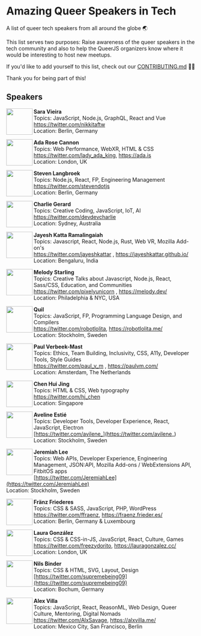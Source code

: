 # Amazing Queer Speakers in Tech 

A list of queer tech speakers from all around the globe :earth_asia:

This list serves two purposes: Raise awareness of the queer speakers in the tech community and also to help the QueerJS organizers know where it would be interesting to host new meetups.

If you'd like to add yourself to this list, check out our [CONTRIBUTING.md](CONTRIBUTING.md) :man_cartwheeling:

Thank you for being part of this!

## Speakers

<img src="https://twitter.com/nikkitaFTW/profile_image?size=original" height="70px" width="70px" align="left" alt="" />

**Sara Vieira**\
Topics: JavaScript, Node.js, GraphQL, React and Vue\
https://twitter.com/nikkitaftw \
Location: Berlin, Germany

<img src="https://twitter.com/lady_ada_king/profile_image?size=original" height="70px" width="70px" align="left" alt="" />

**Ada Rose Cannon**\
Topics: Web Performance, WebXR, HTML & CSS\
https://twitter.com/lady_ada_king, https://ada.is \
Location: London, UK

<img src="https://pbs.twimg.com/profile_images/857671079636217857/ICFEvex-_400x400.jpg" height="70px" width="70px" align="left" alt="" />

**Steven Langbroek**\
Topics: Node.js, React, FP, Engineering Management\
https://twitter.com/stevendotjs \
Location: Berlin, Germany

<img src="https://pbs.twimg.com/profile_images/440808125721870336/34QLtMdA_400x400.jpeg" height="70px" width="70px" align="left" alt="" />

**Charlie Gerard** \
Topics: Creative Coding, JavaScript, IoT, AI \
https://twitter.com/devdevcharlie \
Location: Sydney, Australia

<img src="https://jayeshkattar.github.io/images/photo.png" height="70px" width="70px" align="left" alt="" />

**Jayesh Katta Ramalingaiah** \
Topics: Javascript, React, Node.js, Rust, Web VR, Mozilla Add-on's \
https://twitter.com/jayeshkattar , https://jayeshkattar.github.io/ \
Location: Bengaluru, India

<img src="https://cdn.glitch.com/2d246102-8341-4166-a220-b39d607c9218%2Fsquiddo2.png?v=1562948168400" height="70px" width="70px" align="left" alt="" />

**Melody Starling** \
Topics: Creative Talks about Javascript, Node.js, React, Sass/CSS, Education, and Communities \
https://twitter.com/pixelyunicorn , https://melody.dev/ \
Location: Philadelphia & NYC, USA


<img src="https://pbs.twimg.com/profile_images/1136377275551629312/Z-9Lx8-x_400x400.png" height="70px" width="70px" align="left" alt="" />

**Quil**\
Topics: JavaScript, FP, Programming Language Design, and Compilers \
https://twitter.com/robotlolita, https://robotlolita.me/ \
Location: Stockholm, Sweden


<img src="https://twitter.com/paul_v_m/profile_image?size=original" height="70px" width="70px" align="left" alt="" />

**Paul Verbeek-Mast** \
Topics: Ethics, Team Building, Inclusivity, CSS, A11y, Developer Tools, Style Guides \
https://twitter.com/paul_v_m , https://paulvm.com/ \
Location: Amsterdam, The Netherlands


<img src="https://pbs.twimg.com/profile_images/1138414735500595200/MfOU2-0K_400x400.png" height="70px" width="70px" align="left" alt="" />

**Chen Hui Jing** \
Topics: HTML & CSS, Web typography \
https://twitter.com/hj_chen \
Location: Singapore

<img src="https://twitter.com/avilene_/profile_image?size=original" height="70px" width="70px" align="left" alt="" />

**Aveline Estié** \
Topics: Developer Tools, Developer Experience, React, JavaScript, Electron \
[https://twitter.com/avilene_](https://twitter.com/avilene_) \
Location: Stockholm, Sweden


<img src="https://twitter.com/JeremiahLee/profile_image?size=original" height="70px" width="70px" align="left" alt="" />

**Jeremiah Lee** \
Topics: Web APIs, Developer Experience, Engineering Management, JSON:API, Mozilla Add-ons / WebExtensions API, FitbitOS apps \
[https://twitter.com/JeremiahLee](https://twitter.com/JeremiahLee) \
Location: Stockholm, Sweden

<img src="https://twitter.com/ffraenz/profile_image?size=original" height="70px" width="70px" align="left" alt="" />

**Fränz Friederes** \
Topics: CSS & SASS, JavaScript, PHP, WordPress \
https://twitter.com/ffraenz, https://fraenz.frieder.es/ \
Location: Berlin, Germany & Luxembourg

<img src="https://pbs.twimg.com/profile_images/1153994604166991873/Etqs6b5e_400x400.jpg" height="70px" width="70px" align="left" alt="" />

**Laura González** \
Topics: CSS & CSS-in-JS, JavaScript, React, Culture, Games \
https://twitter.com/freezydorito, https://lauragonzalez.cc/ \
Location: London, UK

<img src="https://twitter.com/supremebeing09/profile_image?size=original" height="70px" width="70px" align="left" alt="" />

**Nils Binder** \
Topics: CSS & HTML, SVG, Layout, Design \
[https://twitter.com/supremebeing09](https://twitter.com/supremebeing09) \
Location: Bochum, Germany


<img src="https://pbs.twimg.com/profile_images/1153973985559887873/yqBnG2e4_400x400.jpg" height="70px" width="70px" align="left" alt="" />

**Alex Villa** \
Topics: JavaScript, React, ReasonML, Web Design, Queer Culture, Mentoring, Digital Nomads \
https://twitter.com/AlxSavage, https://alxvilla.me/ \
Location: Mexico City, San Francisco, Berlin

